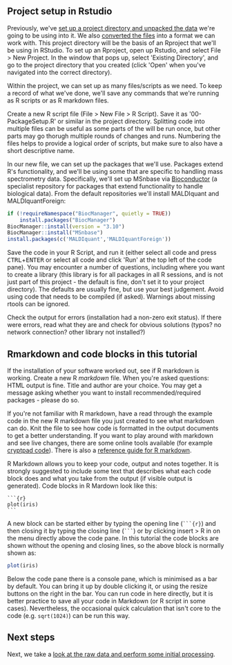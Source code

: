 ## Project setup in Rstudio

Previously, we've [set up a project directory and unpacked the data](intro) we're going to be using into it. We also [converted the files](msconvert) into a format we can work with. This project directory will be the basis of an Rproject that we'll be using in RStudio. To set up an Rproject, open up Rstudio, and select File > New Project. In the window that pops up, select 'Existing Directory', and go to the project directory that you created (click 'Open' when you've navigated into the correct directory).

Within the project, we can set up as many files/scripts as we need. To keep a record of what we've done, we'll save any commands that we're running as R scripts or as R markdown files.

Create a new R script file (File > New File > R Script). Save it as '00-PackageSetup.R' or similar in the project directory. Splitting code into multiple files can be useful as some parts of the will be run once, but other parts may go thorugh multiple rounds of changes and runs. Numbering the files helps to provide a logical order of scripts, but make sure to also have a short descriptive name.

In our new file, we can set up the packages that we'll use. Packages extend R's functionality, and we'll be using some that are specific to handling mass spectrometry data. Specifically, we'll set up MSnbase via [Bioconductor](https://www.bioconductor.org/about/) (a specialist repository for packages that extend functionality to handle biological data). From the default repositories we'll install MALDIquant and MALDIquantForeign:

```r
if (!requireNamespace("BiocManager", quietly = TRUE))
    install.packages("BiocManager")
BiocManager::install(version = "3.10")
BiocManager::install("MSnbase")
install.packages(c('MALDIquant','MALDIquantForeign'))
```

Save the code in your R Script, and run it (either select all code and press <kbd>CTRL</kbd>+<kbd>ENTER</kbd> or select all code and click 'Run' at the top left of the code pane). You may encounter a number of questions, including where you want to create a library (this library is for all packages in all R sessions, and is not just part of this project - the default is fine, don't set it to your project directory). The defaults are usually fine, but use your best judgement. Avoid using code that needs to be compiled (if asked). Warnings about missing rtools can be ignored.

Check the output for errors (installation had a non-zero exit status). If there were errors, read what they are and check for obvious solutions (typos? no network connection? other library not installed?)

## Rmarkdown and code blocks in this tutorial

If the installation of your software worked out, see if R markdown is working. Create a new R _markdown_ file. When you're asked questions: HTML output is fine. Title and author are your choice. You may get a message asking whether you want to install recommended/required packages - please do so.

If you're not familiar with R markdown, have a read through the example code in the new R markdown file you just created to see what markdown can do. Knit the file to see how code is formatted in the output documents to get a better understanding. If you want to play around with markdown and see live changes, there are some online tools available (for example [cryptpad code](https://cryptpad.fr/code)). There is also a [reference guide for R markdown](https://rstudio.com/wp-content/uploads/2015/03/rmarkdown-reference.pdf).

R Markdown allows you to keep your code, output and notes together. It is strongly suggested to include some text that describes what each code block does and what you take from the output (if visible output is generated). Code blocks in R Mardown look like this:
````
```{r}
plot(iris)
```
````
A new block can be started either by typing the opening line (``​```{r}``) and then closing it by typing the closing line (``​```​``) or by clicking insert > R in on the menu directly above the code pane. In this tutorial the code blocks are shown without the opening and closing lines, so the above block is normally shown as:
```r
plot(iris)
```
Below the code pane there is a console pane, which is minimised as a bar by default. You can bring it up by double clicking it, or using the resize buttons on the right in the bar. You can run code in here directly, but it is better practice to save all your code in Markdown (or R script in some cases). Nevertheless, the occasional quick calculation that isn't core to the code (e.g. `sqrt(1024)`) can be run this way.

## Next steps

Next, we take a [look at the raw data and perform some initial processing](sumR).
